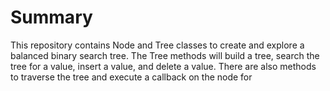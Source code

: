 # Summary
This repository contains Node and Tree classes to create and explore a balanced binary search tree. The Tree methods will build a tree, search the tree for a value, insert a value, and delete a value. There are also methods to traverse the tree and execute a callback on the node for 